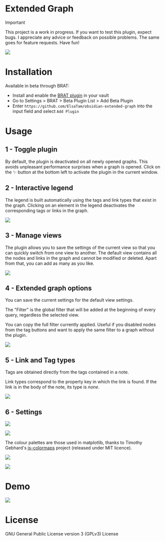 # Extended Graph

> [!IMPORTANT]
> This project is a work in progress. If you want to test this plugin, expect bugs. I appreciate any advice or feedback on possible problems. The same goes for feature requests. Have fun!

![](doc/images/overview.webp)

# Installation

Available in beta through BRAT:
- Install and enable the [BRAT plugin](https://github.com/TfTHacker/obsidian42-brat) in your vault
- Go to Settings > BRAT > Beta Plugin List > Add Beta Plugin
- Enter `https://github.com/ElsaTam/obsidian-extended-graph` into the input field and select `Add Plugin`


# Usage

## 1 - Toggle plugin

By default, the plugin is deactivated on all newly opened graphs. This avoids unpleasant performance surprises when a graph is opened. Click on the ✨ button at the bottom left to activate the plugin in the current window.

## 2 - Interactive legend

The legend is built automatically using the tags and link types that exist in the graph. Clicking on an element in the legend deactivates the corresponding tags or links in the graph.

![](doc/images/interactives.webp)

## 3 - Manage views

The plugin allows you to save the settings of the current view so that you can quickly switch from one view to another. The default view contains all the nodes and links in the graph and cannot be modified or deleted. Apart from that, you can add as many as you like.

![](doc/images/views.webp)

## 4 - Extended graph options

You can save the current settings for the default view settings.

The "Filter" is the global filter that will be added at the beginning of every query, regardless the selected view.

You can copy the full filter currently applied. Useful if you disabled nodes from the tag buttons and want to apply the same filter to a graph without the plugin.

![](doc/images/options.webp)

## 5 - Link and Tag types

Tags are obtained directly from the tags contained in a note.

Link types correspond to the property key in which the link is found. If the link is in the body of the note, its type is *none*.

![](doc/images/note.webp)

## 6 - Settings

![](doc/images/settings-general.webp)

![](doc/images/settings-features.webp)

The colour palettes are those used in matplotlib, thanks to Timothy Gebhard's [js-colormaps](https://github.com/timothygebhard/js-colormaps) project (released under MIT licence).

![](doc/images/settings-interactive.webp)

![](doc/images/settings-images-focus.webp)

# Demo

![](doc/images/quick-demo-gif.gif)

# License

GNU General Public License version 3 (GPLv3) License